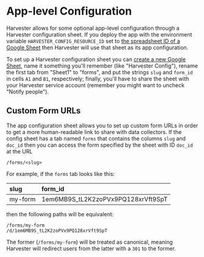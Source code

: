 App-level Configuration
=======================

Harvester allows for some optional app-level configuration through a Harvester
configuration sheet. If you deploy the app with the environment variable
`HARVESTER_CONFIG_RESOURCE_ID` set to [the spreadsheet ID of a Google
Sheet][google-spreadsheet-id] then Harvester will use that sheet as its app
configuration.

To set up a Harvester configuration sheet you can [create a new Google
Sheet](https://sheets.new), name it something you'll remember (like "Harvester
Config"), rename the first tab from "Sheet1" to "forms", and put the strings
`slug` and `form_id` in cells `A1` and `B1`, respectively; finally, you'll have
to share the sheet with your Harvester service account (remember you might want
to uncheck "Notify people").

## Custom Form URLs

The app configuration sheet allows you to set up custom form URLs in order to
get a more human-readable link to share with data collectors. If the config
sheet has a tab named `forms` that contains the columns `slug` and `doc_id`
then you can access the form specified by the sheet with ID `doc_id` at the URL

```shell
/forms/<slug>
```

For example, if the `forms` tab looks like this:

| slug    | form_id                            |
|:--------|:-----------------------------------|
| my-form | 1em6MB9S_tL2K2zoPVx9PQ128xrVft9SpT |

then the following paths will be equivalent:

```shell
/forms/my-form
/d/1em6MB9S_tL2K2zoPVx9PQ128xrVft9SpT
```

The former (`/forms/my-form`) will be treated as canonical, meaning Harvester
will redirect users from the latter with a `301` to the former.

[google-spreadsheet-id]: https://developers.google.com/sheets/api/guides/concepts#spreadsheet_id

